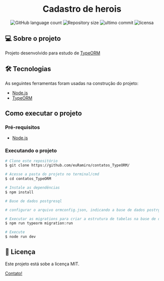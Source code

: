 <h1 align="center">
    Cadastro de herois
</h1>

<p align="center">
<img alt="GitHub language count" src="https://img.shields.io/github/languages/count/euRamiro/contatos_TypeORM"/>

<img alt="Repository size" src="https://img.shields.io/github/repo-size/euRamiro/contatos_TypeORM"/>
<img alt="ultimo commit" src="https://img.shields.io/github/last-commit/euRamiro/contatos_TypeORM"/>  
<img alt="licensa" src="https://img.shields.io/github/license/euRamiro/contatos_TypeORM"/>
 </P>

## 💻 Sobre o projeto

Projeto desenvolvido para estudo de [TypeORM]

## 🛠 Tecnologias

As seguintes ferramentas foram usadas na construção do projeto:

- [Node.js][nodejs]
- [TypeORM]

## Como executar o projeto

### Pré-requisitos

- [Node.js][nodejs]

### Executando o projeto

```bash
# Clone este repositório
$ git clone https://github.com/euRamiro/contatos_TypeORM/

# Acesse a pasta do projeto no terminal/cmd
$ cd contatos_TypeORM

# Instale as dependências
$ npm install

# Base de dados postgresql

# configurar o arquivo ormconfig.json, indicando a base de dados postrgresql.

# Executar as migrations para criar a estrutura de tabelas na base de dados.
$ npm run typeorm migration:run

# Execute
$ node run dev

```

## 📝 Licença

Este projeto está sobe a licença MIT.

[Contato!](https://www.linkedin.com/in/ramiro-da-silva-amorim/)

[nodejs]: https://nodejs.org/
[typeorm]: https://typeorm.io/#/
[vscode]: https://code.visualstudio.com/
[license]: https://opensource.org/licenses/MIT
